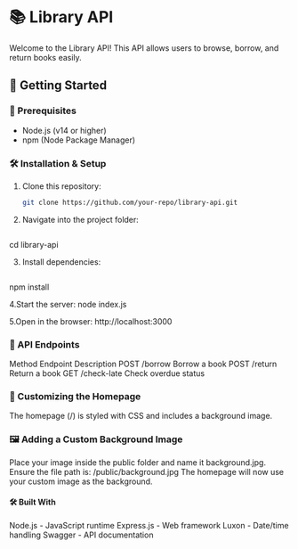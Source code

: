 # 📚 Library API

Welcome to the Library API! This API allows users to browse, borrow, and return books easily.

## 🚀 Getting Started

### 📌 Prerequisites
- Node.js (v14 or higher)
- npm (Node Package Manager)

### 🛠 Installation & Setup
1. Clone this repository:
   ```bash
   git clone https://github.com/your-repo/library-api.git

2. Navigate into the project folder:
   ```bash
  cd library-api
  
3. Install dependencies:
   ```bash
  npm install
  
4.Start the server:
  node index.js
  
5.Open in the browser:
http://localhost:3000

### 📄 API Endpoints

Method	Endpoint	Description
POST	/borrow	Borrow a book
POST	/return	Return a book
GET	/check-late	Check overdue status

### 🎨 Customizing the Homepage

The homepage (/) is styled with CSS and includes a background image.

### 🖼 Adding a Custom Background Image
Place your image inside the public folder and name it background.jpg.
Ensure the file path is:
/public/background.jpg
The homepage will now use your custom image as the background.

#### 🛠 Built With

Node.js - JavaScript runtime
Express.js - Web framework
Luxon - Date/time handling
Swagger - API documentation
